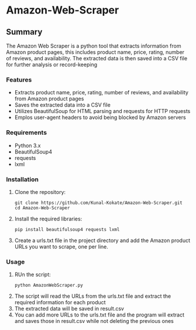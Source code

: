 # Amazon-Web-Scraper

## **Summary**

The Amazon Web Scraper is a python tool that extracts information from Amazon product pages, this includes product name, price, rating, number of reviews, and availability. The extracted data is then saved into a CSV file for further analysis or record-keeping




### **Features**
- Extracts product name, price, rating, number of reviews, and availability from Amazon product pages
- Saves the extracted data into a CSV file
- Utilizes BeautifulSoup for HTML parsing and requests for HTTP requests
- Emplos user-agent headers to avoid being blocked by Amazon servers

  
### **Requirements**
- Python 3.x
- BeautifulSoup4
- requests
- lxml

### **Installation**
1. Clone the repository:
   ```
   git clone https://github.com/Kunal-Kokate/Amazon-Web-Scraper.git
   cd Amazon-Web-Scraper
   ```
2. Install the required libraries:
   ```
   pip install beautifulsoup4 requests lxml
   ```
3. Create a urls.txt file in the project directory and add the Amazon product URLs you want to scrape, one per line.

   
### **Usage**
1. RUn the script:
   ```
   python AmazonWebScraper.py
   ```
2. The script will read the URLs from the urls.txt file and extract the required information for each product
3. The extracted data will be saved in result.csv
4. You can add more URLs to the urls.txt file and the program will extract and saves those in result.csv while not deleting the previous ones


